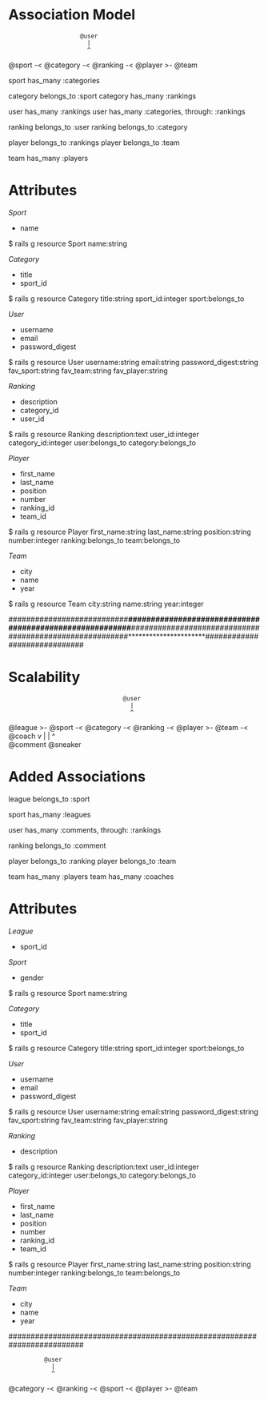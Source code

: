 # Association Model

                        @user
                          |
                          ^
@sport -< @category -< @ranking -< @player >- @team

sport has_many :categories

category belongs_to :sport
category has_many :rankings

user has_many :rankings
user has_many :categories, through: :rankings

ranking belongs_to :user
ranking belongs_to :category

player belongs_to :rankings
player belongs_to :team

team has_many :players

# Attributes

*Sport*
* name

$ rails g resource Sport name:string

*Category*
* title
* sport_id

$ rails g resource Category title:string sport_id:integer sport:belongs_to

*User*
* username
* email
* password_digest

$ rails g resource User username:string email:string password_digest:string fav_sport:string fav_team:string fav_player:string

*Ranking*
* description
* category_id
* user_id

$ rails g resource Ranking description:text user_id:integer category_id:integer user:belongs_to category:belongs_to

*Player*
* first_name
* last_name
* position
* number
* ranking_id
* team_id

$ rails g resource Player first_name:string last_name:string position:string number:integer ranking:belongs_to team:belongs_to

*Team*
* city
* name
* year

$ rails g resource Team city:string name:string year:integer

###########################**********************#############################
###########################**********************#############################
###########################**********************#############################

# Scalability
                                    @user
                                      |
                                      ^
@league >- @sport -< @category -< @ranking -< @player >- @team -< @coach
                                      v          |
                                      |          ^   
                                  @comment    @sneaker

# Added Associations

league belongs_to :sport

<!-- sport has_many :categories -->
sport has_many :leagues

<!-- category belongs_to :sport -->
<!-- category has_many :rankings -->

<!-- user has_many :rankings -->
<!-- user has_many :categories, through: :rankings -->
user has_many :comments, through: :rankings

<!-- ranking belongs_to :user -->
<!-- ranking belongs_to :category -->
ranking belongs_to :comment

player belongs_to :ranking
player belongs_to :team

team has_many :players
team has_many :coaches

# Attributes

*League*
* sport_id

*Sport*
<!-- * name -->
* gender

$ rails g resource Sport name:string

*Category*
* title
* sport_id

$ rails g resource Category title:string sport_id:integer sport:belongs_to

*User*
* username
* email
* password_digest

$ rails g resource User username:string email:string password_digest:string fav_sport:string fav_team:string fav_player:string

*Ranking*
* description

$ rails g resource Ranking description:text user_id:integer category_id:integer user:belongs_to category:belongs_to

*Player*
* first_name
* last_name
* position
* number
* ranking_id
* team_id

$ rails g resource Player first_name:string last_name:string position:string number:integer ranking:belongs_to team:belongs_to

*Team*
* city
* name
* year

#########################################################################

              @user
                |
                ^
@category -< @ranking -< @sport -< @player >- @team
